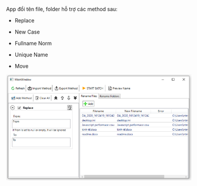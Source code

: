 App đổi tên file, folder hỗ trợ các method sau:

+ Replace

+ New Case

+ Fullname Norm

+ Unique Name

+ Move

![](static/demo.png)